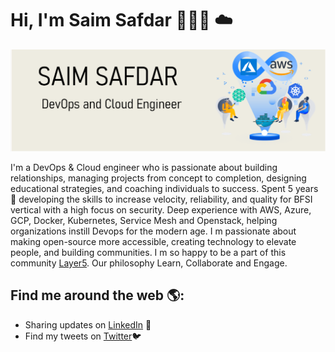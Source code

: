 # Hi, I'm Saim Safdar 👩🏾‍💻 ☁️

![picture](https://raw.githubusercontent.com/Saim-Safdar/Saim-Safdar/master/pictures/saim%20safdar.PNG)

I'm a DevOps & Cloud engineer who is passionate about building relationships, managing projects from concept to completion, designing educational strategies, and coaching individuals to success. Spent 5 years 🌟 developing the skills to increase velocity, reliability, and quality for BFSI vertical with a high focus on security. Deep experience with AWS, Azure, GCP, Docker, Kubernetes, Service Mesh and Openstack, helping organizations instill Devops for the modern age. I m passionate about making open-source more accessible, creating technology to elevate people, and building communities. I m so happy to be a part of this community [Layer5](https://layer5.io/). Our philosophy Learn, Collaborate and Engage. 



## Find me around the web 🌎:

- Sharing updates on [LinkedIn](https://www.linkedin.com/in/saim-safder-a0991a97/) 💼
- Find my tweets on [Twitter](https://twitter.com/imsaimsafder14)🐦
